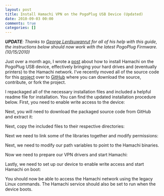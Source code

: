 ```yaml
---
layout: post
title: Install Hamachi VPN on the PogoPlug USB Device (Updated)
date: 2010-09-03 00:00
comments: true
categories: []
---
```

<p><em><b>UPDATE</b>: Thanks to <a target="_blank" href="http://stevejobsisadouche.com/">George Lerdsuwanrut</a> for all of his help with this guide, the instructions below should now work with the latest PogoPlug Firmware. (10/15/2010)</em></p>

<p>Just over a month ago, I wrote a <a href="http://mbmccormick.com/2010/07/install-hamachi-vpn-on-the-pogoplug-usb-device/" target="_blank">post</a> about how to install Hamachi on the PogoPlug USB device, effectively bringing your hard drives and (eventually printers) to the Hamachi network. I've recently moved all of the source code for this <a href="http://github.com/mbmccormick/hamachi-pogoplug" target="_blank">project</a> over to <a href="http://github.com" target="_blank">GitHub</a> where you can download the source, contribute, or fork the project.</p>

<p>I repackaged all of the necessary installation files and included a helpful readme file for installation. You can find the updated installation procedure below. First, you need to enable write access to the device:</p>

<script src="https://gist.github.com/1273098.js"> </script>


<p>Next, you will need to download the packaged source code from GitHub and extract it:</p>

<script src="https://gist.github.com/1273099.js"> </script>


<p>Next, copy the included files to their respective directories:</p>

<script src="https://gist.github.com/1273100.js"> </script>


<p>Next we need to link some of the libraries together and modify permissions:</p>

<script src="https://gist.github.com/1273102.js"> </script>


<p>Next, we need to modify our path variables to point to the Hamachi binaries.</p>

<script src="https://gist.github.com/1273103.js"> </script>


<p>Now we need to prepare our VPN drivers and start Hamachi:</p>

<script src="https://gist.github.com/1273105.js"> </script>


<p>Lastly, we need to set up our device to enable write access and start Hamachi on boot:</p>

<script src="https://gist.github.com/1273107.js"> </script>


<p>You should now be able to access the Hamachi network using the legacy Linux commands. The Hamachi service should also be set to run when the device boots.</p>
